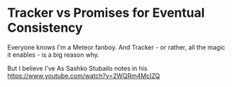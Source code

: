 # Tracker vs Promises for Eventual Consistency

Everyone knows I'm a Meteor fanboy. And Tracker - or rather, all the magic it enables - is a big reason why.

But I believe I've 
As Sashko Stubailo notes in his  https://www.youtube.com/watch?v=2WQRm4McIZQ